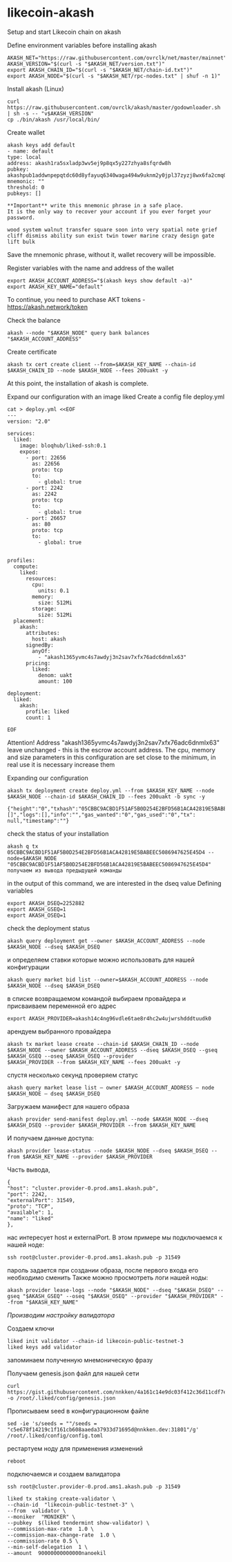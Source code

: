 # likecoin-akash
Setup and start Likecoin chain on akash 

Define environment variables before installing akash

```
AKASH_NET="https://raw.githubusercontent.com/ovrclk/net/master/mainnet"
AKASH_VERSION="$(curl -s "$AKASH_NET/version.txt")"
export AKASH_CHAIN_ID="$(curl -s "$AKASH_NET/chain-id.txt")"
export AKASH_NODE="$(curl -s "$AKASH_NET/rpc-nodes.txt" | shuf -n 1)"
```


Install akash (Linux)
```
curl https://raw.githubusercontent.com/ovrclk/akash/master/godownloader.sh | sh -s -- "v$AKASH_VERSION"
cp ./bin/akash /usr/local/bin/
```

Create wallet
```
akash keys add default
- name: default
type: local
address: akash1ra5sxladp3wv5ej9p8qx5y227zhya8sfqrdw8h
pubkey: akashpub1addwnpepqtdc60d8yfayuq6340waga494w9uknm2y0jpl37zyzj8wx6fa2cmq06p39e
mnemonic: ""
threshold: 0
pubkeys: []

**Important** write this mnemonic phrase in a safe place.
It is the only way to recover your account if you ever forget your password.

wood system walnut transfer square soon into very spatial note grief cliff dismiss ability sun exist twin tower marine crazy design gate lift bulk
```
Save the mnemonic phrase, without it, wallet recovery will be impossible.

Register variables with the name and address of the wallet
```
export AKASH_ACCOUNT_ADDRESS="$(akash keys show default -a)"
export AKASH_KEY_NAME="default"
```
To continue, you need to purchase AKT tokens - https://akash.network/token

Check the balance
```
akash --node "$AKASH_NODE" query bank balances "$AKASH_ACCOUNT_ADDRESS"
```
Create certificate 
```
akash tx cert create client --from=$AKASH_KEY_NAME --chain-id $AKASH_CHAIN_ID --node $AKASH_NODE --fees 200uakt -y
```
At this point, the installation of akash is complete.

Expand our configuration with an image liked
Create a config file deploy.yml
```
cat > deploy.yml <<EOF
---
version: "2.0"

services:
  liked:
    image: bloqhub/liked-ssh:0.1
    expose:
      - port: 22656
        as: 22656
        proto: tcp
        to:
          - global: true
      - port: 2242
        as: 2242
        proto: tcp
        to:
          - global: true
      - port: 26657
        as: 80
        proto: tcp
        to:
          - global: true


profiles:
  compute:
    liked:
      resources:
        cpu:
          units: 0.1
        memory:
          size: 512Mi
        storage:
          size: 512Mi
  placement:
    akash:
      attributes:
        host: akash
      signedBy:
        anyOf:
          - "akash1365yvmc4s7awdyj3n2sav7xfx76adc6dnmlx63"
      pricing:
        liked:
          denom: uakt
          amount: 100

deployment:
  liked:
    akash:
      profile: liked
      count: 1

EOF
```
Attention! Address "akash1365yvmc4s7awdyj3n2sav7xfx76adc6dnmlx63" leave unchanged - this is the escrow account address.
The cpu, memory and size parameters in this configuration are set close to the minimum, in real use it is necessary
increase them

Expanding our configuration
```
akash tx deployment create deploy.yml --from $AKASH_KEY_NAME --node $AKASH_NODE --chain-id $AKASH_CHAIN_ID --fees 200uakt -b sync -y

{"height":"0","txhash":"05CBBC9ACBD1F51AF5B0D254E2BFD56B1ACA42819E5BABEEC5086947625E45D4","codespace":"","code":0,"data":"","raw_log":"[]","logs":[],"info":"","gas_wanted":"0","gas_used":"0","tx":
null,"timestamp":""}
```
check the status of your installation
```
akash q tx 05CBBC9ACBD1F51AF5B0D254E2BFD56B1ACA42819E5BABEEC5086947625E45D4 --node=$AKASH_NODE
"05CBBC9ACBD1F51AF5B0D254E2BFD56B1ACA42819E5BABEEC5086947625E45D4" получаем из вывода предыдущей команды
```
in the output of this command, we are interested in the dseq value
Defining variables
```
export AKASH_DSEQ=2252882
export AKASH_GSEQ=1
export AKASH_OSEQ=1
```
check the deployment status
```
akash query deployment get --owner $AKASH_ACCOUNT_ADDRESS --node $AKASH_NODE --dseq $AKASH_DSEQ
```
и определяем ставки которые можно использовать для нашей конфигурации
```
akash query market bid list --owner=$AKASH_ACCOUNT_ADDRESS --node $AKASH_NODE --dseq $AKASH_DSEQ
```
в списке возвращаемом командой выбираем провайдера
и присваиваем переменной его адрес
```
export AKASH_PROVIDER=akash14c4ng96vdle6tae8r4hc2w4ujwrshdddtuudk0
```
арендуем выбранного провайдера
```
akash tx market lease create --chain-id $AKASH_CHAIN_ID --node $AKASH_NODE --owner $AKASH_ACCOUNT_ADDRESS --dseq $AKASH_DSEQ --gseq $AKASH_GSEQ --oseq $AKASH_OSEQ --provider
$AKASH_PROVIDER --from $AKASH_KEY_NAME --fees 200uakt -y
```
спустя несколько секунд проверяем статус
```
akash query market lease list — owner $AKASH_ACCOUNT_ADDRESS — node $AKASH_NODE — dseq $AKASH_DSEQ
```
Загружаем манифест для нашего образа
```
akash provider send-manifest deploy.yml --node $AKASH_NODE --dseq $AKASH_DSEQ --provider $AKASH_PROVIDER --from $AKASH_KEY_NAME
```
И получаем данные доступа:
```
akash provider lease-status --node $AKASH_NODE --dseq $AKASH_DSEQ --from $AKASH_KEY_NAME --provider $AKASH_PROVIDER
```
Часть вывода,
```
{
"host": "cluster.provider-0.prod.ams1.akash.pub",
"port": 2242,
"externalPort": 31549,
"proto": "TCP",
"available": 1,
"name": "liked"
},
```
нас интересует host и externalPort.
В этом примере мы подключаемся к нашей ноде:
```
ssh root@cluster.provider-0.prod.ams1.akash.pub -p 31549
```
пароль задается при создании образа, после первого входа его необходимо сменить
Также можно просмотреть логи нашей ноды:
```
akash provider lease-logs --node "$AKASH_NODE" --dseq "$AKASH_DSEQ" --gseq "$AKASH_GSEQ" --oseq "$AKASH_OSEQ" --provider "$AKASH_PROVIDER" --from "$AKASH_KEY_NAME"
```

*Производим настройку валидатора*

Создаем ключи
```
liked init validator --chain-id likecoin-public-testnet-3
liked keys add validator
```
запоминаем полученную мнемоническую фразу   

Получаем genesis.json файл для нашей сети
```
curl https://gist.githubusercontent.com/nnkken/4a161c14e9dc03f412c36d11cdf7ea27/raw/9265c348c9f79b918d99aeee7f6c29b6b3bc449f/genesis.json -o /root/.liked/config/genesis.json
```
Прописываем seed в конфигурационном файле
```
sed -ie 's/seeds = ""/seeds = "c5e678f14219c1f161cb608aaeda37933d71695d@nnkken.dev:31801"/g' /root/.liked/config/config.toml
```
рестартуем ноду для применения изменений
```
reboot
```
подключаемся и создаем валидатора
```
ssh root@cluster.provider-0.prod.ams1.akash.pub -p 31549
```
```
liked tx staking create-validator \
--chain-id  "likecoin-public-testnet-3" \
--from  validator \
--moniker  "MONIKER" \
--pubkey  $(liked tendermint show-validator) \
--commission-max-rate  1.0 \
--commission-max-change-rate  1.0 \
--commission-rate 0.5 \
--min-self-delegation  1 \
--amount  90000000000000nanoekil
```
